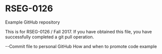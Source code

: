 # RSEG-0126
Example GitHub repository

This is for RSEG-0126 / Fall 2017. If you have obtained
this file, you have successfully completed a git pull
operation.

--Commit file to personal GitHub
How and when to promote code example